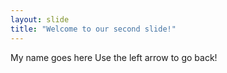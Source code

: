 ```yaml
---
layout: slide
title: "Welcome to our second slide!"
---
```

My name goes here
Use the left arrow to go back!
